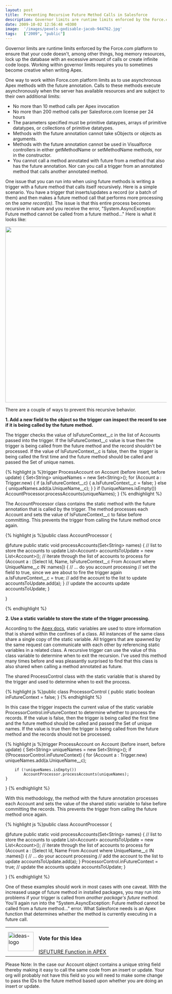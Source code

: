 ```yaml
---
layout: post
title:  Preventing Recursive Future Method Calls in Salesforce
description: Governor limits are runtime limits enforced by the Force.com platform to ensure that your code doesnt, among other things, hog memory resources, lock up the database with an excessive amount of calls or create infinite code loops. Working within governor limits requires you to sometimes become creative when writing Apex. One way to work within Force.com platform limits as to use asynchronous Apex methods with the future annotation. Calls to these methods execute asynchronously when the server ha
date: 2009-10-02 12:56:48 +0300
image:  '/images/pexels-godisable-jacob-944762.jpg'
tags:   ["2009", "public"]
---
```

<p>Governor limits are runtime limits enforced by the Force.com platform to ensure that your code doesn't, among other things, hog memory resources, lock up the database with an excessive amount of calls or create infinite code loops. Working within governor limits requires you to sometimes become creative when writing Apex.</p>
<p>One way to work within Force.com platform limits as to use asynchronous Apex methods with the future annotation. Calls to these methods execute asynchronously when the server has available resources and are subject to their own additional limits:</p>
<ul>
	<li>No more than 10 method calls per Apex invocation</li>
	<li>No more than 200 method calls per Salesforce.com license per 24 hours</li>
	<li>The parameters specified must be primitive dataypes, arrays of primitive datatypes, or collections of primitive datatypes.</li>
	<li>Methods with the future annotation cannot take sObjects or objects as arguments.</li>
	<li>Methods with the future annotation cannot be used in Visualforce controllers in either getMethodName or setMethodName methods, nor in the constructor.</li>
	<li>You cannot call a method annotated with future from a method that also has the future annotation. Nor can you call a trigger from an annotated method that calls another annotated method.</li>
</ul>
One issue that you can run into when using future methods is writing a trigger with a future method that calls itself recursively. Here is a simple scenario. You have a trigger that inserts/updates a record (or a batch of them) and then makes a future method call that performs more processing on the <em>same record(s)</em>. The issue is that this entire process becomes recursive in nature and you receive the error, "System.AsyncException: Future method cannot be called from a future method..." Here is what it looks like:
<p style="text-align:center;"><a href="http://res.cloudinary.com/blog-jeffdouglas-com/image/upload/v1400399498/mockup_zzegcj.png"><img src="http://res.cloudinary.com/blog-jeffdouglas-com/image/upload/v1400399498/mockup_zzegcj.png" alt="" title="mockup" width="550" class="alignnone size-full wp-image-1408" /></a></p>
There are a couple of ways to prevent this recursive behavior.
<p><strong>1. Add a new field to the object so the trigger can inspect the record to see if it is being called by the future method.</strong></p>
<p>The trigger checks the value of IsFutureContext__c in the list of Accounts passed into the trigger. If the IsFutureContext__c value is true then the trigger is being called from the future method and the record shouldn't be processed. If the value of IsFutureContext__c is false, then the  trigger is being called the first time and the future method should be called and passed the Set of unique names.</p>
{% highlight js %}trigger ProcessAccount on Account (before insert, before update) {
 Set&lt;String&gt; uniqueNames = new Set&lt;String&gt;();
 for (Account a : Trigger.new) {
   if (a.IsFutureContext__c) {
    a.IsFutureContext__c = false;
   } else {
   uniqueNames.add(a.UniqueName__c);
   }
 }
 if (!uniqueNames.isEmpty())
   AccountProcessor.processAccounts(uniqueNames);
}
{% endhighlight %}
<p>The AccountProcessor class contains the static method with the future annotation that is called by the trigger. The method processes each Account and sets the value of IsFutureContext__c to false before committing. This prevents the trigger from calling the future method once again.</p>
{% highlight js %}public class AccountProcessor {

 @future
 public static void processAccounts(Set&lt;String&gt; names) {
   // list to store the accounts to update
   List&lt;Account&gt; accountsToUpdate = new List&lt;Account&gt;();
   // iterate through the list of accounts to process
   for (Account a : [Select Id, Name, IsFutureContext__c From Account where UniqueName__c IN :names]) {
    // ... do you account processing
    // set the field to true, since we are about to fire the trigger again
    a.IsFutureContext__c = true;
    // add the account to the list to update
    accountsToUpdate.add(a);
   }
   // update the accounts
   update accountsToUpdate;
 }

}

{% endhighlight %}
<p><strong>2. Use a static variable to store the state of the trigger processing. </strong></p>
<p>According to the <a href="http://www.salesforce.com/us/developer/docs/apexcode/Content/apex_classes_static.htm?SearchType=Stem" target="_blank">Apex docs</a>, static variables are used to store information that is shared within the confines of a class. All instances of the same class share a single copy of the static variable. All triggers that are spawned by the same request can communicate with each other by referencing static variables in a related class. A recursive trigger can use the value of this class variable to determine when to exit the recursion. I've used this method many times before and was pleasantly surprised to find that this class is also shared when calling a method annotated as future.</p>
<p>The shared ProcessControl class with the static variable that is shared by the trigger and used to determine when to exit the process.</p>
{% highlight js %}public class ProcessorControl {
 public static boolean inFutureContext = false;
}
{% endhighlight %}
<p>In this case the trigger inspects the current value of the static variable ProcessorControl.inFutureContext to determine whether to process the records. If the value is false, then the trigger is being called the first time and the future method should be called and passed the Set of unique names. If the value is true then the trigger is being called from the future method and the records should not be processed.</p>
{% highlight js %}trigger ProcessAccount on Account (before insert, before update) {
	Set&lt;String&gt; uniqueNames = new Set&lt;String&gt;();
	if (!ProcessorControl.inFutureContext) {
		for (Account a : Trigger.new)
			uniqueNames.add(a.UniqueName__c);

		if (!uniqueNames.isEmpty())
			AccountProcessor.processAccounts(uniqueNames);
	}
}
{% endhighlight %}
<p>With this methodology, the method with the future annotation processes each Account and sets the value of the shared static variable to false before committing the records. This prevents the trigger from calling the future method once again.</p>
{% highlight js %}public class AccountProcessor {

 @future
 public static void processAccounts(Set&lt;String&gt; names) {
   // list to store the accounts to update
   List&lt;Account&gt; accountsToUpdate = new List&lt;Account&gt;();
   // iterate through the list of accounts to process
   for (Account a : [Select Id, Name From Account where UniqueName__c IN :names]) {
    // ... do your account processing
    // add the account to the list to update
    accountsToUpdate.add(a);
   }
   ProcessorControl.inFutureContext = true;
   // update the accounts
   update accountsToUpdate;
 }

}
{% endhighlight %}
<p>One of these examples should work in most cases with one caveat. With the increased usage of future method in installed packages, you may run into problems if your trigger is called from <em>another package's future method</em>. You'll again run into the "System.AsyncException: Future method cannot be called from a future method..." error. What Salesforce needs is an Apex function that determines whether the method is currently executing in a future call.</p>
<table border="0" cellspacing="5" cellpadding="5">
<tbody>
<tr>
<td><a href="http://res.cloudinary.com/blog-jeffdouglas-com/image/upload/v1400399629/ideas-logo_mznx6v.gif"><img class="alignnone size-full wp-image-680" title="ideas-logo" src="http://res.cloudinary.com/blog-jeffdouglas-com/image/upload/v1400399629/ideas-logo_mznx6v.gif" alt="ideas-logo" width="80" height="60" /></a></td>
<td>
<h4>Vote for this Idea</h4>
<a href="http://ideas.salesforce.com/article/show/10093939/ISFUTURE_Function_in_APEX" target="_blank">ISFUTURE Function in APEX</a></td>
</tr>
</tbody></table>
Please Note: In the case our Account object contains a unique string field thereby making it easy to call the same code from an insert or update. Your org will probably not have this field so you will need to make some change to pass the IDs to the future method based upon whether you are doing an insert or update.
